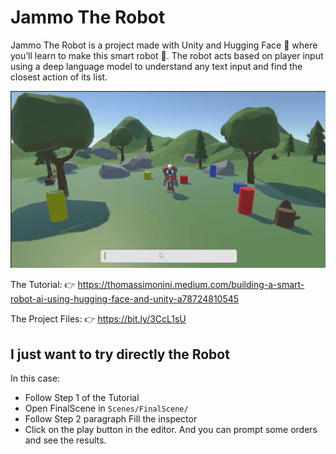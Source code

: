 # Jammo The Robot

Jammo The Robot is a project made with Unity and Hugging Face 🤗 where you’ll learn to make this smart robot 🤖.
The robot acts based on player input using a deep language model to understand any text input and find the closest action of its list.

<img src="./images/jammo_the_robot.gif" alt="jammo the robot"/>
                                                          
The Tutorial: 👉 https://thomassimonini.medium.com/building-a-smart-robot-ai-using-hugging-face-and-unity-a78724810545
                                                          
                                                          
The Project Files: 👉 https://bit.ly/3CcL1sU

## I just want to try directly the Robot
In this case:
- Follow Step 1 of the Tutorial
- Open FinalScene in `Scenes/FinalScene/`
- Follow Step 2 paragraph Fill the inspector
- Click on the play button in the editor. And you can prompt some orders and see the results.
